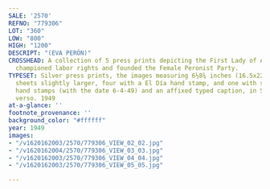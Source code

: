 ```yaml
---
SALE: '2570'
REFNO: "779306"
LOT: "360"
LOW: "800"
HIGH: "1200"
DESCRIPT: "(EVA PERÓN)"
CROSSHEAD: A collection of 5 press prints depicting the First Lady of Argentina who
  championed labor rights and founded the Female Peronist Party.
TYPESET: Silver press prints, the images measuring 6½8¾ inches (16.5x22.2 cm.), the
  sheets slightly larger, four with a El Día hand stamp, and one with several El Laborista
  hand stamps (with the date 6-4-49) and an affixed typed caption, in Spanish, on
  verso. 1949
at-a-glance: ''
footnote_provenance: ''
background_color: "#ffffff"
year: 1949
images:
- "/v1620162003/2570/779306_VIEW_02_02.jpg"
- "/v1620162004/2570/779306_VIEW_03_03.jpg"
- "/v1620162003/2570/779306_VIEW_04_04.jpg"
- "/v1620162003/2570/779306_VIEW_05_05.jpg"

---
```

